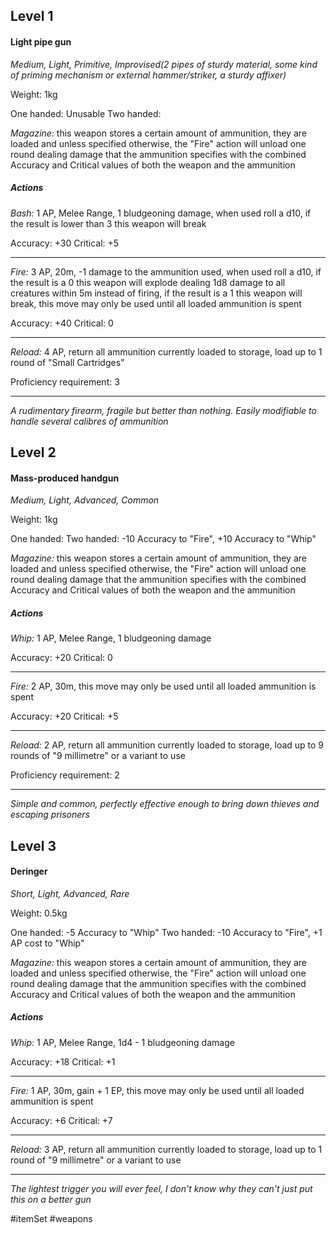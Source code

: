 ## Level 1
#### Light pipe gun
*Medium, Light, Primitive, Improvised(2 pipes of sturdy material, some kind of priming mechanism or external hammer/striker, a sturdy affixer)*

Weight: 1kg

One handed: Unusable
Two handed:

*Magazine:* this weapon stores a certain amount of ammunition, they are loaded and unless specified otherwise, the "Fire" action will unload one round dealing damage that the ammunition specifies with the combined Accuracy and Critical values of both the weapon and the ammunition
##### Actions

*Bash:* 1 AP, Melee Range, 1 bludgeoning damage, when used roll a d10, if the result is lower than 3 this weapon will break

Accuracy: +30
Critical: +5

---

*Fire:* 3 AP, 20m, -1 damage to the ammunition used, when used roll a d10, if the result is a 0 this weapon will explode dealing 1d8 damage to all creatures within 5m instead of firing, if the result is a 1 this weapon will break, this move may only be used until all loaded ammunition is spent

Accuracy: +40
Critical: 0

---

*Reload:* 4 AP, return all ammunition currently loaded to storage, load up to 1 round of "Small Cartridges"

Proficiency requirement: 3

---
*A rudimentary firearm, fragile but better than nothing. Easily modifiable to handle several calibres of ammunition*

## Level 2
#### Mass-produced handgun
*Medium, Light, Advanced, Common*

Weight: 1kg

One handed:
Two handed: -10 Accuracy to "Fire", +10 Accuracy to "Whip"

*Magazine:* this weapon stores a certain amount of ammunition, they are loaded and unless specified otherwise, the "Fire" action will unload one round dealing damage that the ammunition specifies with the combined Accuracy and Critical values of both the weapon and the ammunition
##### Actions

*Whip:* 1 AP, Melee Range, 1 bludgeoning damage

Accuracy: +20
Critical: 0

---

*Fire:* 2 AP, 30m, this move may only be used until all loaded ammunition is spent

Accuracy: +20
Critical: +5

---

*Reload:* 2 AP, return all ammunition currently loaded to storage, load up to 9 rounds of "9 millimetre" or a variant to use

Proficiency requirement: 2

---
*Simple and common, perfectly effective enough to bring down thieves and escaping prisoners*

## Level 3
#### Deringer
*Short, Light, Advanced, Rare*

Weight: 0.5kg

One handed: -5 Accuracy to "Whip"
Two handed: -10 Accuracy to "Fire", +1 AP cost to "Whip"

*Magazine:* this weapon stores a certain amount of ammunition, they are loaded and unless specified otherwise, the "Fire" action will unload one round dealing damage that the ammunition specifies with the combined Accuracy and Critical values of both the weapon and the ammunition
##### Actions

*Whip:* 1 AP, Melee Range, 1d4 - 1 bludgeoning damage

Accuracy: +18
Critical: +1

---

*Fire:* 1 AP, 30m, gain + 1 EP, this move may only be used until all loaded ammunition is spent

Accuracy: +6
Critical: +7

---

*Reload:* 3 AP, return all ammunition currently loaded to storage, load up to 1 round of "9 millimetre" or a variant to use

---
*The lightest trigger you will ever feel, I don't know why they can't just put this on a better gun*

#itemSet #weapons 
